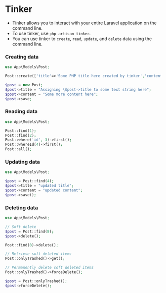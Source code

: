 # Tinker

- Tinker allows you to interact with your entire Laravel application on the command line.
- To use tinker, use `php artisan tinker`.
- You can use tinker to `create`, `read`, `update`, and `delete` data using the command line.

### Creating data
```php
use App\Models\Post;

Post::create(['title'=>'Some PHP title here created by tinker','content'=>'Another or some content here']);

$post = new Post;
$post->title = "Assigning \$post->title to some text string here";
$post->content = "Some more content here";
$post->save;
```
### Reading data
```php
use App\Models\Post;

Post::find(1);
Post::find(2);
Post::where('id', 3)->first();
Post::whereId(4)->first();
Post::all();
```
### Updating data
```php
use App\Models\Post;

$post = Post::find(4);
$post->title = "updated title";
$post->content = "updated content";
$post->save();
```
### Deleting data
```php
use App\Models\Post;

// Soft delete
$post = Post::find(8);
$post->delete();

Post::find(8)->delete();

// Retrieve soft deleted items
Post::onlyTrashed()->get();

// Permanently delete soft deleted items
Post::onlyTrashed()->forceDelete();

$post = Post::onlyTrashed();
$post->forceDelete();
```
